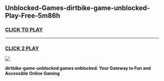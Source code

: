 
## Unblocked-Games-dirtbike-game-unblocked-Play-Free-5m86h
<h3>
<a href="https://premium76.site?title=dirtbike-game-unblocked&ref=20A">CLICK TO PLAY</a></h3>
<hr>

<h3>
<a href="https://premium76.site?title=dirtbike-game-unblocked&ref=20A">CLICK 2 PLAY</a>
  
</h3>

<a href="https://premium76.site?title=dirtbike-game-unblocked&ref=20A"><img src="https://clearcache.store/games.png"></a>


**dirtbike-game-unblocked games unblocked: Your Gateway to Fun and Accessible Online Gaming**
